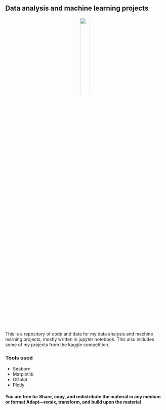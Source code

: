 
## Data analysis and machine learning projects

<p align="center" width="70%">
    <img width="25%" src="https://d33wubrfki0l68.cloudfront.net/a5cb4bbe1b04d9099c6fc771724ea67ec087845b/cb16f/wp-content/uploads/2019/07/statistics-vs-machine-learning.png">
</p>

This is a repository of code and data for my data analysis and machine learning projects, mostly written in jupyter notebook. This also includes some of my projects from the kaggle competition. 
### Tools used
* Seaborn
* Matplotlib
* GGplot
* Plotly

#### You are free to: Share, copy, and redistribute the material in any medium or format Adapt—remix, transform, and build upon the material
